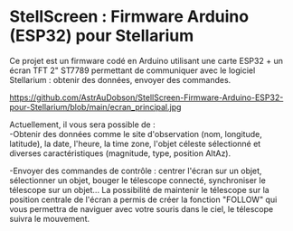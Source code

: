 # StellScreen : Firmware Arduino (ESP32) pour Stellarium
Ce projet est un firmware codé en Arduino utilisant une carte ESP32 + un écran TFT 2" ST7789 permettant de communiquer avec le logiciel Stellarium : obtenir des données, envoyer des commandes.

https://github.com/AstrAuDobson/StellScreen-Firmware-Arduino-ESP32-pour-Stellarium/blob/main/ecran_principal.jpg

Actuellement, il vous sera possible de : <br>
-Obtenir des données comme le site d'observation (nom, longitude, latitude), la date, l'heure, la time zone, l'objet céleste sélectionné et diverses caractéristiques (magnitude, type, position AltAz).

-Envoyer des commandes de contrôle : centrer l'écran sur un objet, sélectionner un objet, bouger le télescope connecté, synchroniser le télescope sur un objet...
La possibilité de maintenir le télescope sur la position centrale de l'écran a permis de créer la fonction "FOLLOW" qui vous permettra de naviguer avec votre souris dans le ciel, le télescope suivra le mouvement.
